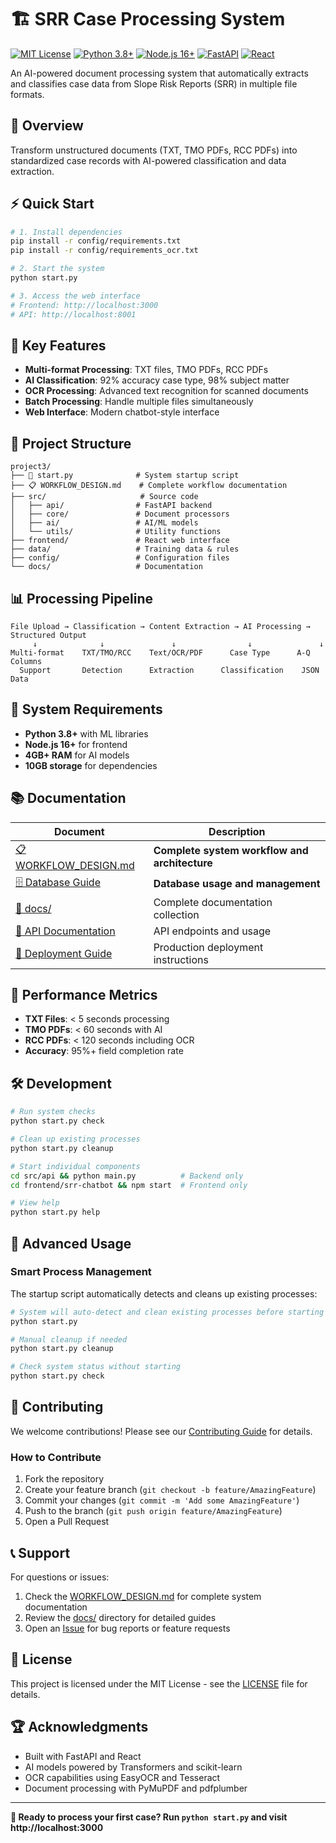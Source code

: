 # 🏗️ SRR Case Processing System

[![MIT License](https://img.shields.io/badge/License-MIT-green.svg)](https://choosealicense.com/licenses/mit/)
[![Python 3.8+](https://img.shields.io/badge/python-3.8+-blue.svg)](https://www.python.org/downloads/)
[![Node.js 16+](https://img.shields.io/badge/node-16+-green.svg)](https://nodejs.org/)
[![FastAPI](https://img.shields.io/badge/FastAPI-0.104+-00a393.svg)](https://fastapi.tiangolo.com/)
[![React](https://img.shields.io/badge/React-18+-61dafb.svg)](https://reactjs.org/)

An AI-powered document processing system that automatically extracts and classifies case data from Slope Risk Reports (SRR) in multiple file formats.

## 🎯 Overview

Transform unstructured documents (TXT, TMO PDFs, RCC PDFs) into standardized case records with AI-powered classification and data extraction.

## ⚡ Quick Start

```bash
# 1. Install dependencies
pip install -r config/requirements.txt
pip install -r config/requirements_ocr.txt

# 2. Start the system
python start.py

# 3. Access the web interface
# Frontend: http://localhost:3000
# API: http://localhost:8001
```

## 🚀 Key Features

- **Multi-format Processing**: TXT files, TMO PDFs, RCC PDFs
- **AI Classification**: 92% accuracy case type, 98% subject matter
- **OCR Processing**: Advanced text recognition for scanned documents
- **Batch Processing**: Handle multiple files simultaneously
- **Web Interface**: Modern chatbot-style interface

## 📁 Project Structure

```
project3/
├── 🚀 start.py              # System startup script
├── 📋 WORKFLOW_DESIGN.md    # Complete workflow documentation
├── src/                     # Source code
│   ├── api/                # FastAPI backend
│   ├── core/               # Document processors
│   ├── ai/                 # AI/ML models
│   └── utils/              # Utility functions
├── frontend/               # React web interface
├── data/                   # Training data & rules
├── config/                 # Configuration files
└── docs/                   # Documentation
```

## 📊 Processing Pipeline

```
File Upload → Classification → Content Extraction → AI Processing → Structured Output
     ↓              ↓               ↓                ↓               ↓
Multi-format    TXT/TMO/RCC    Text/OCR/PDF      Case Type      A-Q Columns
  Support       Detection      Extraction      Classification    JSON Data
```

## 🔧 System Requirements

- **Python 3.8+** with ML libraries
- **Node.js 16+** for frontend
- **4GB+ RAM** for AI models
- **10GB storage** for dependencies

## 📚 Documentation

| Document | Description |
|----------|-------------|
| [📋 WORKFLOW_DESIGN.md](WORKFLOW_DESIGN.md) | **Complete system workflow and architecture** |
| [🗄️ Database Guide](docs/DATABASE_GUIDE.md) | **Database usage and management** |
| [📖 docs/](docs/) | Complete documentation collection |
| [🔌 API Documentation](docs/API_DOCUMENTATION.md) | API endpoints and usage |
| [🚀 Deployment Guide](docs/DEPLOYMENT_GUIDE.md) | Production deployment instructions |

## 🎯 Performance Metrics

- **TXT Files**: < 5 seconds processing
- **TMO PDFs**: < 60 seconds with AI
- **RCC PDFs**: < 120 seconds including OCR
- **Accuracy**: 95%+ field completion rate

## 🛠️ Development

```bash
# Run system checks
python start.py check

# Clean up existing processes
python start.py cleanup

# Start individual components
cd src/api && python main.py          # Backend only
cd frontend/srr-chatbot && npm start  # Frontend only

# View help
python start.py help
```

## 🔧 Advanced Usage

### Smart Process Management
The startup script automatically detects and cleans up existing processes:

```bash
# System will auto-detect and clean existing processes before starting
python start.py

# Manual cleanup if needed
python start.py cleanup

# Check system status without starting
python start.py check
```

## 🤝 Contributing

We welcome contributions! Please see our [Contributing Guide](CONTRIBUTING.md) for details.

### How to Contribute
1. Fork the repository
2. Create your feature branch (`git checkout -b feature/AmazingFeature`)
3. Commit your changes (`git commit -m 'Add some AmazingFeature'`)
4. Push to the branch (`git push origin feature/AmazingFeature`)
5. Open a Pull Request

## 📞 Support

For questions or issues:
1. Check the [WORKFLOW_DESIGN.md](WORKFLOW_DESIGN.md) for complete system documentation
2. Review the [docs/](docs/) directory for detailed guides
3. Open an [Issue](https://github.com/[USERNAME]/SRR-Case-Processing-System/issues) for bug reports or feature requests

## 📄 License

This project is licensed under the MIT License - see the [LICENSE](LICENSE) file for details.

## 🏆 Acknowledgments

- Built with FastAPI and React
- AI models powered by Transformers and scikit-learn
- OCR capabilities using EasyOCR and Tesseract
- Document processing with PyMuPDF and pdfplumber

---

**🎉 Ready to process your first case? Run `python start.py` and visit http://localhost:3000**
